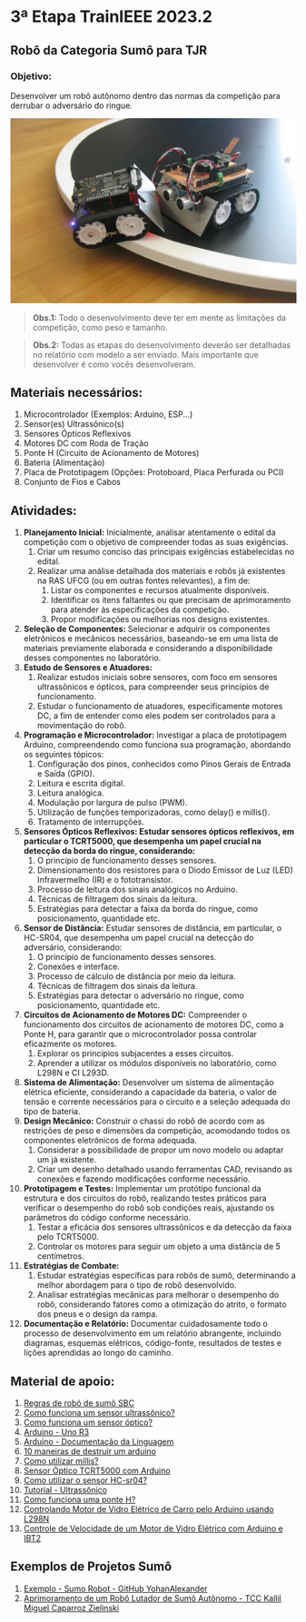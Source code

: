 # **3ª Etapa TrainIEEE 2023.2**

## **Robô da Categoria Sumô para TJR**

### **Objetivo:**

Desenvolver um robô autônomo dentro das normas da competição para derrubar o adversário do ringue.

![SUMO](imgs/sumoex.png)

> **Obs.1:** Todo o desenvolvimento deve ter em mente as limitações da competição, como peso e tamanho.
> 

> **Obs.2:** Todas as etapas do desenvolvimento deverão ser detalhadas no relatório com modelo a ser enviado. Mais importante que desenvolver é como vocês desenvolveram.
> 

## **Materiais necessários:**

1. Microcontrolador (Exemplos: Arduino, ESP...)
2. Sensor(es) Ultrassônico(s)
3. Sensores Ópticos Reflexivos
4. Motores DC com Roda de Tração
5. Ponte H (Circuito de Acionamento de Motores)
6. Bateria (Alimentação)
7. Placa de Prototipagem (Opções: Protoboard, Placa Perfurada ou PCI)
8. Conjunto de Fios e Cabos

## **Atividades:**

1. **Planejamento Inicial:** Inicialmente, analisar atentamente o edital da competição com o objetivo de compreender todas as suas exigências.
    1. Criar um resumo conciso das principais exigências estabelecidas no edital.
    2. Realizar uma análise detalhada dos materiais e robôs já existentes na RAS UFCG (ou em outras fontes relevantes), a fim de:
        1. Listar os componentes e recursos atualmente disponíveis.
        2. Identificar os itens faltantes ou que precisam de aprimoramento para atender às especificações da competição.
        3. Propor modificações ou melhorias nos designs existentes.
2. **Seleção de Componentes:** Selecionar e adquirir os componentes eletrônicos e mecânicos necessários, baseando-se em uma lista de materiais previamente elaborada e considerando a disponibilidade desses componentes no laboratório.
3. **Estudo de Sensores e Atuadores:**
    1. Realizar estudos iniciais sobre sensores, com foco em sensores ultrassônicos e ópticos, para compreender seus princípios de funcionamento.
    2. Estudar o funcionamento de atuadores, especificamente motores DC, a fim de entender como eles podem ser controlados para a movimentação do robô.
4. **Programação e Microcontrolador:** Investigar a placa de prototipagem Arduino, compreendendo como funciona sua programação, abordando os seguintes tópicos:
    1. Configuração dos pinos, conhecidos como Pinos Gerais de Entrada e Saída (GPIO).
    2. Leitura e escrita digital.
    3. Leitura analógica.
    4. Modulação por largura de pulso (PWM).
    5. Utilização de funções temporizadoras, como delay() e millis().
    6. Tratamento de interrupções.
5. **Sensores Ópticos Reflexivos: Estudar sensores ópticos reflexivos, em particular o TCRT5000, que desempenha um papel crucial na detecção da borda do ringue, considerando:**
    1. O princípio de funcionamento desses sensores.
    2. Dimensionamento dos resistores para o Diodo Emissor de Luz (LED) Infravermelho (IR) e o fototransistor.
    3. Processo de leitura dos sinais analógicos no Arduino.
    4. Técnicas de filtragem dos sinais da leitura.
    5. Estratégias para detectar a faixa da borda do ringue, como posicionamento, quantidade etc.
6. **Sensor de Distância:** Estudar sensores de distância, em particular, o HC-SR04, que desempenha um papel crucial na detecção do adversário, considerando:
    1. O princípio de funcionamento desses sensores.
    2. Conexões e interface.
    3. Processo de cálculo de distância por meio da leitura.
    4. Técnicas de filtragem dos sinais da leitura.
    5. Estratégias para detectar o adversário no ringue, como posicionamento, quantidade etc.
7. **Circuitos de Acionamento de Motores DC:** Compreender o funcionamento dos circuitos de acionamento de motores DC, como a Ponte H, para garantir que o microcontrolador possa controlar eficazmente os motores.
    1. Explorar os princípios subjacentes a esses circuitos.
    2. Aprender a utilizar os módulos disponíveis no laboratório, como L298N e CI L293D.
8. **Sistema de Alimentação:** Desenvolver um sistema de alimentação elétrica eficiente, considerando a capacidade da bateria, o valor de tensão e corrente necessários para o circuito e a seleção adequada do tipo de bateria.
9. **Design Mecânico:** Construir o chassi do robô de acordo com as restrições de peso e dimensões da competição, acomodando todos os componentes eletrônicos de forma adequada.
    1. Considerar a possibilidade de propor um novo modelo ou adaptar um já existente.
    2. Criar um desenho detalhado usando ferramentas CAD, revisando as conexões e fazendo modificações conforme necessário.
10. **Prototipagem e Testes:** Implementar um protótipo funcional da estrutura e dos circuitos do robô, realizando testes práticos para verificar o desempenho do robô sob condições reais, ajustando os parâmetros do código conforme necessário.
    1. Testar a eficácia dos sensores ultrassônicos e da detecção da faixa pelo TCRT5000.
    2. Controlar os motores para seguir um objeto a uma distância de 5 centímetros.
11. **Estratégias de Combate:**
    1. Estudar estratégias específicas para robôs de sumô, determinando a melhor abordagem para o tipo de robô desenvolvido.
    2. Analisar estratégias mecânicas para melhorar o desempenho do robô, considerando fatores como a otimização do atrito, o formato dos pneus e o design da rampa.
12. **Documentação e Relatório:** Documentar cuidadosamente todo o processo de desenvolvimento em um relatório abrangente, incluindo diagramas, esquemas elétricos, código-fonte, resultados de testes e lições aprendidas ao longo do caminho.

## **Material de apoio:**

1. [Regras de robô de sumô SBC](http://erbase.sbc.org.br/2017/Documentos/RRC_regras_Sum%C3%B4_de_robos.pdf)
2. [Como funciona um sensor ultrassônico?](https://tipotemporario.com.br/elektra/blog/voce-sabe-o-que-e-e-como-funciona-o-sensor-ultrassonico/)
3. [Como funciona um sensor óptico?](https://djpautomacao.com/sensores-opticos/)
4. [Arduino - Uno R3](https://docs.arduino.cc/hardware/uno-rev3)
5. [Arduino - Documentação da Linguagem](https://www.arduino.cc/reference/en/?_gl=1*1tibx12*_ga*MTczMDYwMDE5My4xNjkzNzY5MzEy*_ga_NEXN8H46L5*MTY5NjY3OTI3My4xMi4xLjE2OTY2NzkzNTguMC4wLjA.)
6. [10 maneiras de destruir um arduino](https://www.rugged-circuits.com/10-ways-to-destroy-an-arduino/)
7. [Como utilizar millis?](https://www.seeedstudio.com/blog/2021/05/11/multitasking-with-arduino-millis-rtos-more/#:~:text=To%20do%20this%2C%20the%20millis,)
8. [Sensor Óptico TCRT5000 com Arduino](https://blog.eletrogate.com/sensor-optico-tcrt5000-com-arduino/)
9. [Como utilizar o sensor HC-sr04?](https://www.sta-eletronica.com.br/artigos/arduinos/sensor-ultrassonico-hc-sr04#:~:text=O%20som%20viaja%20pelo%20ar,velocidade%20do%20som%20no%20ar.)
10. [Tutorial - Ultrassônico](https://www.filipeflop.com/blog/sensor-ultrassonico-hc-sr04-ao-arduino/)
11. [Como funciona uma ponte H?](https://www.manualdaeletronica.com.br/ponte-h-o-que-e-como-funciona/)
12. [Controlando Motor de Vidro Elétrico de Carro pelo Arduino usando L298N](https://www.youtube.com/watch?v=Y-QEB1PMAYU)
13. [Controle de Velocidade de um Motor de Vidro Elétrico com Arduino e IBT2](https://www.youtube.com/watch?v=TU_weui9BoA)

## Exemplos de Projetos Sumô

1. [Exemplo - Sumo Robot - GitHub YohanAlexander](https://github.com/YohanAlexander/sumo-robot)
2. [Aprimoramento de um Robô Lutador de Sumô Autônomo - TCC Kallil Miguel Caparroz Zielinski](https://repositorio.utfpr.edu.br/jspui/handle/1/14620)
